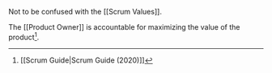 Not to be confused with the [[Scrum Values]].

The [[Product Owner]] is accountable for maximizing the value of the product[^scrum-guide-2020].

[^scrum-guide-2020]: [[Scrum Guide|Scrum Guide (2020)]]
